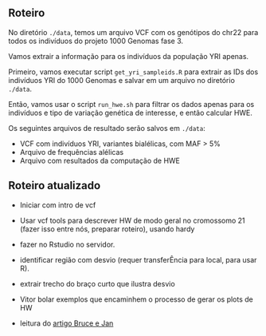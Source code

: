 ## Roteiro


No diretório `./data`, temos um arquivo VCF com os genótipos do chr22 para todos
os indivíduos do projeto 1000 Genomas fase 3.

Vamos extrair a informação para os indivíduos da população YRI apenas.

Primeiro, vamos executar script `get_yri_sampleids.R` para extrair as IDs dos
indivíduos YRI do 1000 Genomas e salvar em um arquivo no diretório `./data`.

Então, vamos usar o script `run_hwe.sh` para filtrar os dados apenas para
os indivíduos e tipo de variação genética de interesse, e então calcular HWE.

Os seguintes arquivos de resultado serão salvos em `./data`:

- VCF com indivíduos YRI, variantes bialélicas, com MAF > 5%
- Arquivo de frequências alélicas
- Arquivo com resultados da computação de HWE


## Roteiro atualizado

- Iniciar com intro de vcf
- Usar vcf tools para descrever HW de modo geral no cromossomo 21 (fazer isso entre nós, preparar roteiro), usando hardy
- fazer no Rstudio no servidor.
- identificar região com desvio (requer transferÊncia para local, para usar R).
- extrair trecho do braço curto que ilustra desvio
- Vitor bolar exemplos que encaminhem o processo de gerar os plots de HW

- leitura do [artigo Bruce e Jan](https://drive.google.com/file/d/159HeFi2N-2rZpAmTy-NcGnRwciH-2cxc/view?usp=sharing)
 

